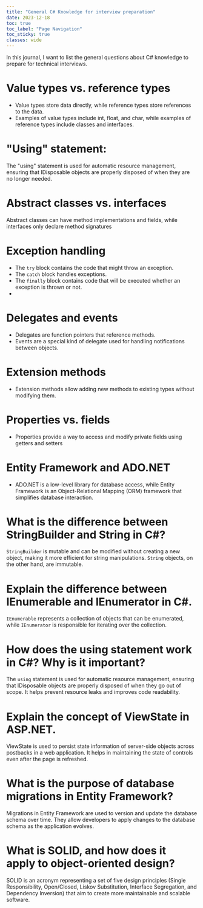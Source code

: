 ```yaml
---
title: "General C# Knowledge for interview preparation"
date: 2023-12-18
toc: true
toc_label: "Page Navigation"
toc_sticky: true
classes: wide
---
```

In this journal, I want to list the general questions about C# knowledge to prepare for technical interviews.
# Value types vs. reference types
- Value types store data directly, while reference types store references to the data.
- Examples of value types include int, float, and char, while examples of reference types include classes and interfaces.
  
# "Using" statement:
The "using" statement is used for automatic resource management, ensuring that IDisposable objects are properly disposed of when they are no longer needed.

# Abstract classes vs. interfaces
Abstract classes can have method implementations and fields, while interfaces only declare method signatures

# Exception handling
- The `try` block contains the code that might throw an exception.
- The `catch` block handles exceptions.
- The `finally` block contains code that will be executed whether an exception is thrown or not.
- 
# Delegates and events
- Delegates are function pointers that reference methods.
- Events are a special kind of delegate used for handling notifications between objects.
  
# Extension methods
- Extension methods allow adding new methods to existing types without modifying them.
  
# Properties vs. fields
- Properties provide a way to access and modify private fields using getters and setters
  
# Entity Framework and ADO.NET
- ADO.NET is a low-level library for database access, while Entity Framework is an Object-Relational Mapping (ORM) framework that simplifies database interaction.
  
# What is the difference between StringBuilder and String in C#?
`StringBuilder` is mutable and can be modified without creating a new object, making it more efficient for string manipulations. `String` objects, on the other hand, are immutable.

# Explain the difference between IEnumerable and IEnumerator in C#.
`IEnumerable` represents a collection of objects that can be enumerated, while `IEnumerator` is responsible for iterating over the collection.

# How does the using statement work in C#? Why is it important?
The `using` statement is used for automatic resource management, ensuring that IDisposable objects are properly disposed of when they go out of scope. It helps prevent resource leaks and improves code readability.

# Explain the concept of ViewState in ASP.NET.
ViewState is used to persist state information of server-side objects across postbacks in a web application. It helps in maintaining the state of controls even after the page is refreshed.

# What is the purpose of database migrations in Entity Framework?
Migrations in Entity Framework are used to version and update the database schema over time. They allow developers to apply changes to the database schema as the application evolves.

# What is SOLID, and how does it apply to object-oriented design?
SOLID is an acronym representing a set of five design principles (Single Responsibility, Open/Closed, Liskov Substitution, Interface Segregation, and Dependency Inversion) that aim to create more maintainable and scalable software.


